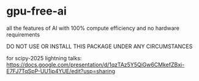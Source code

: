 # gpu-free-ai

all the features of AI with 100% compute efficiency and no hardware requirements

DO NOT USE OR INSTALL THIS PACKAGE UNDER ANY CIRCUMSTANCES

for scipy-2025 lightning talks:
https://docs.google.com/presentation/d/1qzTAz5Y5QiGw6CMkefZBxi-E7FJ7TqSpP-UU1ip4YUE/edit?usp=sharing